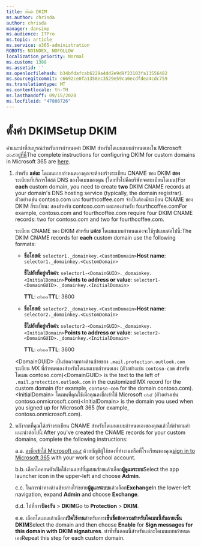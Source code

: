 ```yaml
---
title: ตั้งค่า DKIM
ms.author: chrisda
author: chrisda
manager: dansimp
ms.audience: ITPro
ms.topic: article
ms.service: o365-administration
ROBOTS: NOINDEX, NOFOLLOW
localization_priority: Normal
ms.custom: 1388
ms.assetid: ''
ms.openlocfilehash: b34bfdafcab6229a4dd2e9d9f23103fa13556482
ms.sourcegitcommit: c6692ce0fa1358ec3529e59ca0ecdfdea4cdc759
ms.translationtype: MT
ms.contentlocale: th-TH
ms.lasthandoff: 09/15/2020
ms.locfileid: "47808726"
---
```

# <a name="setup-dkim"></a><span data-ttu-id="a6d47-102">ตั้งค่า DKIM</span><span class="sxs-lookup"><span data-stu-id="a6d47-102">Setup DKIM</span></span>

<span data-ttu-id="a6d47-103">คำแนะนำที่สมบูรณ์สำหรับการกำหนดค่า DKIM สำหรับโดเมนแบบกำหนดเองใน Microsoft ๓๖๕อยู่[ที่นี่](https://docs.microsoft.com/microsoft-365/security/office-365-security/use-dkim-to-validate-outbound-email#steps-you-need-to-do-to-manually-set-up-dkim)</span><span class="sxs-lookup"><span data-stu-id="a6d47-103">The complete instructions for configuring DKIM for custom domains in Microsoft 365 are [here](https://docs.microsoft.com/microsoft-365/security/office-365-security/use-dkim-to-validate-outbound-email#steps-you-need-to-do-to-manually-set-up-dkim).</span></span>

1. <span data-ttu-id="a6d47-104">สำหรับ **แต่ละ** โดเมนแบบกำหนดเองคุณจะต้องสร้างระเบียน CNAME ของ DKIM **สอง** ระเบียนที่บริการโฮสต์ DNS ของโดเมนของคุณ (โดยทั่วไปคือบริษัทจดทะเบียนโดเมน)</span><span class="sxs-lookup"><span data-stu-id="a6d47-104">For **each** custom domain, you need to create **two** DKIM CNAME records at your domain's DNS hosting service (typically, the domain registrar).</span></span> <span data-ttu-id="a6d47-105">ตัวอย่างเช่น contoso.com และ fourthcoffee.com จำเป็นต้องมีระเบียน CNAME ของ DKIM สี่ระเบียน: สองสำหรับ contoso.com และสองสำหรับ fourthcoffee.com</span><span class="sxs-lookup"><span data-stu-id="a6d47-105">For example, contoso.com and fourthcoffee.com require four DKIM CNAME records: two for contoso.com and two for fourthcoffee.com.</span></span>

   <span data-ttu-id="a6d47-106">ระเบียน CNAME ของ DKIM สำหรับ **แต่ละ** โดเมนแบบกำหนดเองจะใช้รูปแบบต่อไปนี้:</span><span class="sxs-lookup"><span data-stu-id="a6d47-106">The DKIM CNAME records for **each** custom domain use the following formats:</span></span>

   - <span data-ttu-id="a6d47-107">**ชื่อโฮสต์**: `selector1._domainkey.<CustomDomain>`</span><span class="sxs-lookup"><span data-stu-id="a6d47-107">**Host name**: `selector1._domainkey.<CustomDomain>`</span></span>

     <span data-ttu-id="a6d47-108">**ชี้ไปยังที่อยู่หรือค่า**: `selector1-<DomainGUID>._domainkey.<InitialDomain>`</span><span class="sxs-lookup"><span data-stu-id="a6d47-108">**Points to address or value**: `selector1-<DomainGUID>._domainkey.<InitialDomain>`</span></span>

     <span data-ttu-id="a6d47-109">**TTL**: ๓๖๐๐</span><span class="sxs-lookup"><span data-stu-id="a6d47-109">**TTL**: 3600</span></span>

   - <span data-ttu-id="a6d47-110">**ชื่อโฮสต์**: `selector2._domainkey.<CustomDomain>`</span><span class="sxs-lookup"><span data-stu-id="a6d47-110">**Host name**: `selector2._domainkey.<CustomDomain>`</span></span>

     <span data-ttu-id="a6d47-111">**ชี้ไปยังที่อยู่หรือค่า**: `selector2-<DomainGUID>._domainkey.<InitialDomain>`</span><span class="sxs-lookup"><span data-stu-id="a6d47-111">**Points to address or value**: `selector2-<DomainGUID>._domainkey.<InitialDomain>`</span></span>

     <span data-ttu-id="a6d47-112">**TTL**: ๓๖๐๐</span><span class="sxs-lookup"><span data-stu-id="a6d47-112">**TTL**: 3600</span></span>

   <span data-ttu-id="a6d47-113">\<DomainGUID\> เป็นข้อความทางด้านซ้ายของ `.mail.protection.outlook.com` ระเบียน MX ที่กำหนดเองสำหรับโดเมนแบบกำหนดเอง (ตัวอย่างเช่น `contoso-com` สำหรับโดเมน contoso.com)</span><span class="sxs-lookup"><span data-stu-id="a6d47-113">\<DomainGUID\> is the text to the left of `.mail.protection.outlook.com` in the customized MX record for the custom domain (for example, `contoso-com` for the domain contoso.com).</span></span> <span data-ttu-id="a6d47-114">\<InitialDomain\> โดเมนที่คุณใช้เมื่อคุณลงชื่อเข้าใช้ Microsoft ๓๖๕ (ตัวอย่างเช่น contoso.onmicrosoft.com)</span><span class="sxs-lookup"><span data-stu-id="a6d47-114">\<InitialDomain\> is the domain you used when you signed up for Microsoft 365 (for example, contoso.onmicrosoft.com).</span></span>

2. <span data-ttu-id="a6d47-115">หลังจากที่คุณได้สร้างระเบียน CNAME สำหรับโดเมนแบบกำหนดเองของคุณแล้วให้ทำตามคำแนะนำต่อไปนี้:</span><span class="sxs-lookup"><span data-stu-id="a6d47-115">After you've created the CNAME records for your custom domains, complete the following instructions:</span></span>

   <span data-ttu-id="a6d47-116">a.</span><span class="sxs-lookup"><span data-stu-id="a6d47-116">a.</span></span> <span data-ttu-id="a6d47-117">[ลงชื่อเข้าใช้ Microsoft ๓๖๕](https://support.office.microsoft.com/article/e9eb7d51-5430-4929-91ab-6157c5a050b4) ด้วยบัญชีผู้ใช้ของที่ทำงานหรือที่โรงเรียนของคุณ</span><span class="sxs-lookup"><span data-stu-id="a6d47-117">[sign in to Microsoft 365](https://support.office.microsoft.com/article/e9eb7d51-5430-4929-91ab-6157c5a050b4) with your work or school account.</span></span>

   <span data-ttu-id="a6d47-118">b.</span><span class="sxs-lookup"><span data-stu-id="a6d47-118">b.</span></span> <span data-ttu-id="a6d47-119">เลือกไอคอนตัวเปิดใช้งานแอปที่มุมบนซ้ายแล้วเลือก**ผู้ดูแลระบบ**</span><span class="sxs-lookup"><span data-stu-id="a6d47-119">Select the app launcher icon in the upper-left and choose **Admin**.</span></span>

   <span data-ttu-id="a6d47-120">c.</span><span class="sxs-lookup"><span data-stu-id="a6d47-120">c.</span></span> <span data-ttu-id="a6d47-121">ในการนำทางด้านซ้ายล่างให้ขยาย**ผู้ดูแลระบบ**แล้วเลือก**Exchange**</span><span class="sxs-lookup"><span data-stu-id="a6d47-121">In the lower-left navigation, expand **Admin** and choose **Exchange**.</span></span>

   <span data-ttu-id="a6d47-122">d.</span><span class="sxs-lookup"><span data-stu-id="a6d47-122">d.</span></span> <span data-ttu-id="a6d47-123">ไปที่การ**ป้องกัน**  >  **DKIM**</span><span class="sxs-lookup"><span data-stu-id="a6d47-123">Go to **Protection** > **DKIM**.</span></span>

   <span data-ttu-id="a6d47-124">e.</span><span class="sxs-lookup"><span data-stu-id="a6d47-124">e.</span></span> <span data-ttu-id="a6d47-125">เลือกโดเมนแล้วเลือก**เปิดใช้งาน**สำหรับการ**เซ็นชื่อข้อความสำหรับโดเมนนี้กับลายเซ็น DKIM**</span><span class="sxs-lookup"><span data-stu-id="a6d47-125">Select the domain and then choose **Enable** for **Sign messages for this domain with DKIM signatures**.</span></span> <span data-ttu-id="a6d47-126">ทำซ้ำขั้นตอนนี้สำหรับแต่ละโดเมนแบบกำหนดเอง</span><span class="sxs-lookup"><span data-stu-id="a6d47-126">Repeat this step for each custom domain.</span></span>
